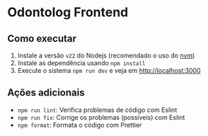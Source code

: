 # Odontolog Frontend

## Como executar

1. Instale a versão `v22` do Nodejs (recomendado o uso do [nvm](https://github.com/nvm-sh/nvm))
2. Instale as dependência usando `npm install`
3. Execute o sistema `npm run dev` e veja em [http://localhost:3000](http://localhost:3000)

## Ações adicionais

- `npm run lint`: Verifica problemas de código com Eslint
- `npm run fix`: Corrige os problemas (possíveis) com Eslint
- `npm format`: Formata o código com Prettier

